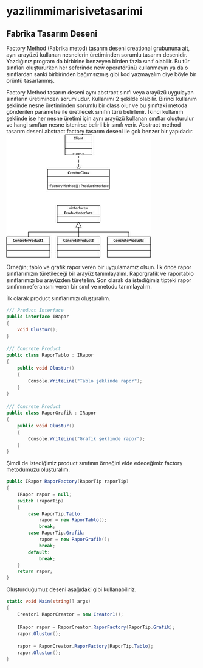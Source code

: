 # yazilimmimarisivetasarimi
## Fabrika Tasarım Deseni  

Factory Method (Fabrika metod) tasarım deseni creational grubununa ait, aynı arayüzü kullanan nesnelerin üretiminden sorumlu tasarım desenidir. 
Yazdığınız program da birbirine benzeyen birden fazla sınıf olabilir. Bu tür sınıfları oluştururken her seferinde new operatörünü kullanmayın ya da o sınıflardan sanki birbirinden bağımsızmış gibi kod yazmayalım diye böyle bir örüntü tasarlanmış.

Factory Method tasarım deseni aynı abstract sınıfı veya arayüzü uygulayan sınıfların üretiminden sorumludur. Kullanımı 2 şekilde olabilir. Birinci kullanım şeklinde nesne üretiminden sorumlu bir class olur ve bu sınıftaki metoda gönderilen parametre ile üretilecek sınıfın türü belirlenir. İkinci kullanım şeklinde ise her nesne üretimi için aynı arayüzü kullanan sınıflar oluşturulur ve hangi sınıftan nesne istenirse belirli bir sınıfı verir. Abstract method tasarım deseni abstract factory tasarım deseni ile çok benzer bir yapıdadır.   
![Imega of Class](https://github.com/beytullah01/yaz-l-m-mimarisi-ve-tasar-m-/blob/master/FactoryMethod1UML.jpg)

Örneğin; tablo ve grafik rapor veren bir uygulamamız olsun. İlk önce rapor sınıflarımızın türetileceği bir arayüz tanımlayalım. Raporgrafik ve raportablo sınıflarımızı bu arayüzden türetelim. Son olarak da istediğimiz tipteki rapor sınıfının referansını veren bir sınıf ve metodu tanımlayalım.  

İlk olarak product sınıflarımızı oluşturalım.
```c#
/// Product Interface
public interface IRapor
{
    void Olustur();
}
 
/// Concrete Product
public class RaporTablo : IRapor
{
    public void Olustur()
    {
        Console.WriteLine("Tablo şeklinde rapor");
    }
}

/// Concrete Product
public class RaporGrafik : IRapor
{
    public void Olustur()
    {
        Console.WriteLine("Grafik şeklinde rapor");
    }
}
 ```
Şimdi de istediğimiz product sınıfının örneğini elde edeceğimiz factory metodumuzu oluşturalım.
```c#
public IRapor RaporFactory(RaporTip raporTip)
{
    IRapor rapor = null;
    switch (raporTip)
    {
        case RaporTip.Tablo:
            rapor = new RaporTablo();
            break;
        case RaporTip.Grafik:
            rapor = new RaporGrafik();
            break;
        default:
            break;
    }
    return rapor;
}
```
 
Oluşturduğumuz deseni aşağıdaki gibi kullanabiliriz.
```c#
static void Main(string[] args)
{
    Creator1 RaporCreator = new Creator1();
 
    IRapor rapor = RaporCreator.RaporFactory(RaporTip.Grafik);
    rapor.Olustur();
 
    rapor = RaporCreator.RaporFactory(RaporTip.Tablo);
    rapor.Olustur();
}
```
